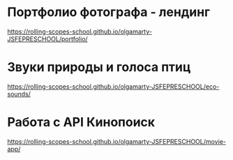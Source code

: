 # Портфолио фотографа - лендинг

https://rolling-scopes-school.github.io/olgamarty-JSFEPRESCHOOL/portfolio/

# Звуки природы и голоса птиц

https://rolling-scopes-school.github.io/olgamarty-JSFEPRESCHOOL/eco-sounds/

# Работа с API Кинопоиск

https://rolling-scopes-school.github.io/olgamarty-JSFEPRESCHOOL/movie-app/
